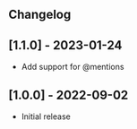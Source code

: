 ## Changelog

## [1.1.0] - 2023-01-24
- Add support for @mentions

## [1.0.0] - 2022-09-02

- Initial release

